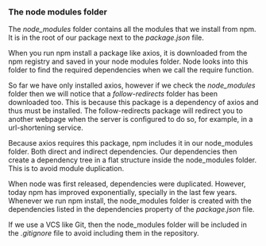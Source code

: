 ### The node modules folder 

The *node_modules* folder contains all the modules that we install from npm. It is in the root of our package next to the *package.json* file. 

When you run npm install a package like axios, it is downloaded from the npm registry and saved in your node modules folder. Node looks into this folder to find the required dependencies when we call the require function. 

So far we have only installed axios, however if we check the *node_modules* folder then we will notice that a *follow-redirects* folder has been downloaded too. This is because this package is a dependency of axios and thus must be installed. The follow-redirects package will redirect you to another webpage when the server is configured to do so, for example, in a url-shortening service. 

Because axios requires this package, npm includes it in our node_modules folder. Both direct and indirect dependencies. Our dependencies then create a dependency tree in a flat structure inside the node_modules folder. This is to avoid module duplication. 

When node was first released, dependencies were duplicated. However, today npm has improved exponentially, specially in the last few years. Whenever we run npm install, the node_modules folder is created with the dependencies listed in the dependencies property of the *package.json* file. 

If we use a VCS like Git, then the node_modules folder will be included in the *.gitignore* file to avoid including them in the repository. 





